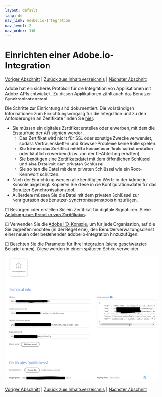 ```yaml
---
layout: default
lang: de
nav_link: Adobe.io-Integration
nav_level: 2
nav_order: 150
---
```


# Einrichten einer Adobe.io-Integration

[Voriger Abschnitt](decide_deletion_policy.md) \| [Zurück zum Inhaltsverzeichnis](index.md) \| [Nächster Abschnitt](identify_server.md)

Adobe hat ein sicheres Protokoll für die Integration von Applikationen mit Adobe-APIs entwickelt. Zu diesen Applikationen zählt auch das Benutzer-Synchronisationstool.

Die Schritte zur Einrichtung sind dokumentiert. Die vollständigen Informationen zum Einrichtungsvorgang für die Integration und zu den Anforderungen an Zertifikate finden Sie [hier](https://www.adobe.io/apis/cloudplatform/console/authentication.html).

- Sie müssen ein digitales Zertifikat erstellen oder erwerben, mit dem die Erstaufrufe der API signiert werden.
  - Das Zertifikat wird nicht für SSL oder sonstige Zwecke verwendet, sodass Vertrauensketten und Browser-Probleme keine Rolle spielen.
  - Sie können das Zertifikat mithilfe kostenloser Tools selbst erstellen oder käuflich erwerben (bzw. von der IT-Abteilung erhalten).
  - Sie benötigen eine Zertifikatsdatei mit dem öffentlichen Schlüssel und eine Datei mit dem privaten Schlüssel.
  - Sie sollten die Datei mit dem privaten Schlüssel wie ein Root-Kennwort schützen.
- Nach der Einrichtung werden alle benötigten Werte in der Adobe.io-Konsole angezeigt. Kopieren Sie diese in die Konfigurationsdatei für das Benutzer-Synchronisationstool.
- Außerdem müssen Sie die Datei mit dem privaten Schlüssel zur Konfiguration des Benutzer-Synchronisationstools hinzufügen.

&#9744; Besorgen oder erstellen Sie ein Zertifikat für digitale Signaturen. Siehe [Anleitung zum Erstellen von Zertifikaten](https://www.adobe.io/apis/cloudplatform/console/authentication/createcert.html).

&#9744; Verwenden Sie die [Adobe I/O-Konsole](https://console.adobe.io), um für jede Organisation, auf die Sie zugreifen möchten (in der Regel eine), den Benutzerverwaltungsdienst einer neuen oder bestehenden adobe.io-Integration hinzuzufügen. 

&#9744; Beachten Sie die Parameter für Ihre Integration (siehe geschwärztes Beispiel unten). Diese werden in einem späteren Schritt verwendet.


![img](images/setup_adobe_io_data.png)


[Voriger Abschnitt](decide_deletion_policy.md) \| [Zurück zum Inhaltsverzeichnis](index.md) \| [Nächster Abschnitt](identify_server.md)
